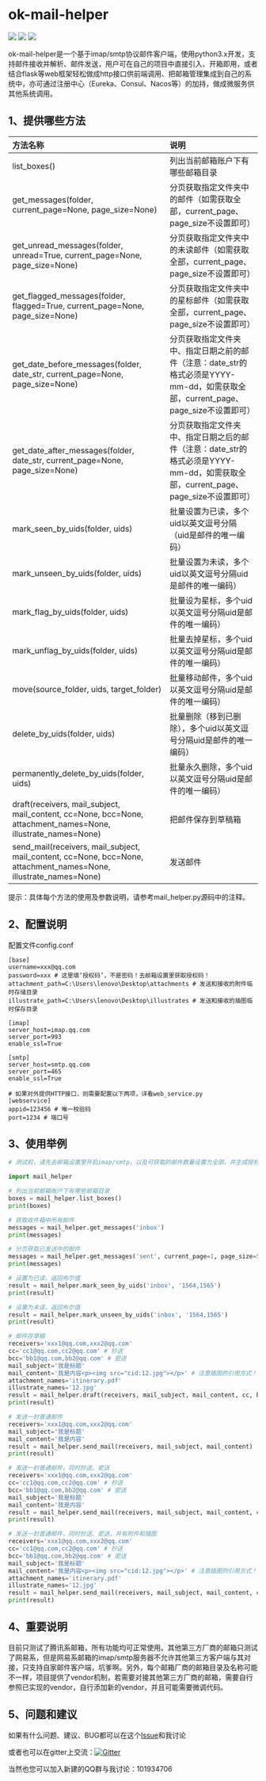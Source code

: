 # ok-mail-helper

![](https://img.shields.io/badge/python-3.x-blue.svg) ![](https://img.shields.io/badge/version-1.0.0-brightgreen.svg) ![](https://img.shields.io/badge/license-MIT-000000.svg)

ok-mail-helper是一个基于imap/smtp协议邮件客户端，使用python3.x开发，支持邮件接收并解析、邮件发送，用户可在自己的项目中直接引入、开箱即用，或者结合flask等web框架轻松做成http接口供前端调用、把邮箱管理集成到自己的系统中，亦可通过注册中心（Eureka、Consul、Nacos等）的加持，做成微服务供其他系统调用。



## 1、提供哪些方法

| 方法名称                                                     | 说明                                                         |
| :----------------------------------------------------------- | :----------------------------------------------------------- |
| list_boxes()                                                 | 列出当前邮箱账户下有哪些邮箱目录                             |
| get_messages(folder, current_page=None, page_size=None)      | 分页获取指定文件夹中的邮件（如需获取全部，current_page、page_size不设置即可） |
| get_unread_messages(folder, unread=True, current_page=None, page_size=None) | 分页获取指定文件夹中的未读邮件（如需获取全部，current_page、page_size不设置即可） |
| get_flagged_messages(folder, flagged=True, current_page=None, page_size=None) | 分页获取指定文件夹中的星标邮件（如需获取全部，current_page、page_size不设置即可） |
| get_date_before_messages(folder, date_str, current_page=None, page_size=None) | 分页获取指定文件夹中、指定日期之前的邮件（注意：date_str的格式必须是YYYY-mm-dd，如需获取全部，current_page、page_size不设置即可） |
| get_date_after_messages(folder, date_str, current_page=None, page_size=None) | 分页获取指定文件夹中、指定日期之后的邮件（注意：date_str的格式必须是YYYY-mm-dd，如需获取全部，current_page、page_size不设置即可） |
| mark_seen_by_uids(folder, uids)                              | 批量设置为已读，多个uid以英文逗号分隔（uid是邮件的唯一编码） |
| mark_unseen_by_uids(folder, uids)                            | 批量设置为未读，多个uid以英文逗号分隔uid是邮件的唯一编码）   |
| mark_flag_by_uids(folder, uids)                              | 批量设为星标，多个uid以英文逗号分隔uid是邮件的唯一编码）     |
| mark_unflag_by_uids(folder, uids)                            | 批量去掉星标，多个uid以英文逗号分隔uid是邮件的唯一编码）     |
| move(source_folder, uids, target_folder)                     | 批量移动邮件，多个uid以英文逗号分隔uid是邮件的唯一编码）     |
| delete_by_uids(folder, uids)                                 | 批量删除（移到已删除），多个uid以英文逗号分隔uid是邮件的唯一编码） |
| permanently_delete_by_uids(folder, uids)                     | 批量永久删除，多个uid以英文逗号分隔uid是邮件的唯一编码）     |
| draft(receivers, mail_subject, mail_content, cc=None, bcc=None, attachment_names=None, illustrate_names=None) | 把邮件保存到草稿箱                                           |
| send_mail(receivers, mail_subject, mail_content, cc=None, bcc=None, attachment_names=None, illustrate_names=None) | 发送邮件                                                     |

提示：具体每个方法的使用及参数说明，请参考mail_helper.py源码中的注释。



## 2、配置说明

配置文件config.conf

```
[base]
username=xxx@qq.com
password=xxx # 这里填‘授权码’，不是密码！去邮箱设置里获取授权码！
attachment_path=C:\Users\lenovo\Desktop\attachments # 发送和接收的附件临时存储目录
illustrate_path=C:\Users\lenovo\Desktop\illustrates # 发送和接收的插图临时保存目录

[imap]
server_host=imap.qq.com
server_port=993
enable_ssl=True

[smtp]
server_host=smtp.qq.com
server_port=465
enable_ssl=True

# 如果对外提供HTTP接口，则需要配置以下两项，详看web_service.py
[webservice]
appid=123456 # 唯一校验码
port=1234 # 端口号
```



## 3、使用举例

```python
# 测试前，请先去邮箱设置里开启imap/smtp，以及可获取的邮件数量设置为全部，并生成授权码！

import mail_helper

# 列出当前邮箱账户下有哪些邮箱目录
boxes = mail_helper.list_boxes()
print(boxes)

# 获取收件箱中所有邮件
messages = mail_helper.get_messages('inbox')
print(messages)

# 分页获取已发送中的邮件
messages = mail_helper.get_messages('sent', current_page=1, page_size=5)
print(messages)

# 设置为已读，返回布尔值
result = mail_helper.mark_seen_by_uids('inbox', '1564,1565')
print(result)

# 设置为未读，返回布尔值
result = mail_helper.mark_unseen_by_uids('inbox', '1564,1565')
print(result)

# 邮件存草稿
receivers='xxx1@qq.com,xxx2@qq.com'
cc='cc1@qq.com,cc2@qq.com' # 抄送
bcc='bb1@qq.com,bb2@qq.com' # 密送
mail_subject='我是标题'
mail_content='我是内容<p><img src="cid:12.jpg"></p>' # 注意插图的引用方式！且插图名称不能是中文！
attachment_names='itinerary.pdf'
illustrate_names='12.jpg'
result = mail_helper.draft(receivers, mail_subject, mail_content, cc, bcc, attachment_names, illustrate_names)
print(result)

# 发送一封普通邮件
receivers='xxx1@qq.com,xxx2@qq.com'
mail_subject='我是标题'
mail_content='我是内容'
result = mail_helper.send_mail(receivers, mail_subject, mail_content)
print(result)

# 发送一封普通邮件，同时抄送、密送
receivers='xxx1@qq.com,xxx2@qq.com'
cc='cc1@qq.com,cc2@qq.com' # 抄送
bcc='bb1@qq.com,bb2@qq.com' # 密送
mail_subject='我是标题'
mail_content='我是内容'
result = mail_helper.send_mail(receivers, mail_subject, mail_content, cc, bcc)
print(result)

# 发送一封普通邮件，同时抄送、密送，并有附件和插图
receivers='xxx1@qq.com,xxx2@qq.com'
cc='cc1@qq.com,cc2@qq.com' # 抄送
bcc='bb1@qq.com,bb2@qq.com' # 密送
mail_subject='我是标题'
mail_content='我是内容<p><img src="cid:12.jpg"></p>' # 注意插图的引用方式！且插图名称不能是中文！
attachment_names='itinerary.pdf'
illustrate_names='12.jpg'
result = mail_helper.send_mail(receivers, mail_subject, mail_content, cc, bcc, attachment_names, illustrate_names)
print(result)
```



## 4、重要说明

目前只测试了腾讯系邮箱，所有功能均可正常使用。其他第三方厂商的邮箱只测试了网易系，但是网易系邮箱的imap/smtp服务器不允许其他第三方客户端与其对接，只支持自家邮件客户端，坑爹啊。另外，每个邮箱厂商的邮箱目录及名称可能不一样，项目提供了vendor机制，若需要对接其他第三方厂商的邮箱，需要自行参照已实现的vendor，自行添加新的vendor，并且可能需要微调代码。



## 5、问题和建议

如果有什么问题、建议、BUG都可以在这个[Issue](https://github.com/superman-stack/mail-helper/issues/1)和我讨论

或者也可以在gitter上交流：[![Gitter](https://badges.gitter.im/superman-projects/ok-mail-helper.svg)](https://gitter.im/superman-projects/ok-mail-helper?utm_source=badge&utm_medium=badge&utm_campaign=pr-badge)

当然也您可以加入新建的QQ群与我讨论：101934706


